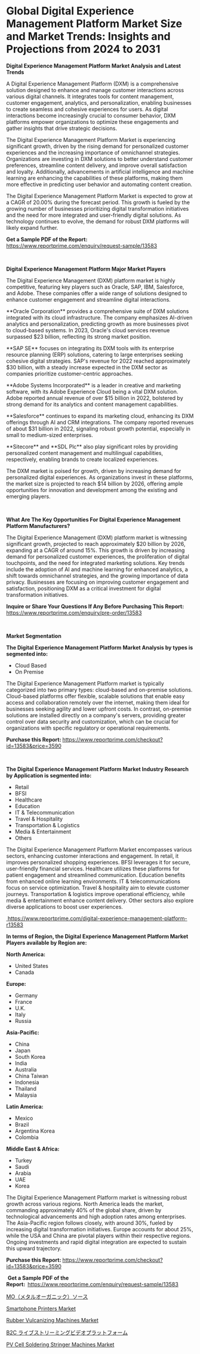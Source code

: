 <p><h1>Global Digital Experience Management Platform Market Size and Market Trends: Insights and Projections from 2024 to 2031</h1></p><p><strong>Digital Experience Management Platform Market Analysis and Latest Trends</strong></p>
<p><p>A Digital Experience Management Platform (DXM) is a comprehensive solution designed to enhance and manage customer interactions across various digital channels. It integrates tools for content management, customer engagement, analytics, and personalization, enabling businesses to create seamless and cohesive experiences for users. As digital interactions become increasingly crucial to consumer behavior, DXM platforms empower organizations to optimize these engagements and gather insights that drive strategic decisions.</p><p>The Digital Experience Management Platform Market is experiencing significant growth, driven by the rising demand for personalized customer experiences and the increasing importance of omnichannel strategies. Organizations are investing in DXM solutions to better understand customer preferences, streamline content delivery, and improve overall satisfaction and loyalty. Additionally, advancements in artificial intelligence and machine learning are enhancing the capabilities of these platforms, making them more effective in predicting user behavior and automating content creation.</p><p>The Digital Experience Management Platform Market is expected to grow at a CAGR of 20.00% during the forecast period. This growth is fueled by the growing number of businesses prioritizing digital transformation initiatives and the need for more integrated and user-friendly digital solutions. As technology continues to evolve, the demand for robust DXM platforms will likely expand further.</p></p>
<p><strong>Get a Sample PDF of the Report:&nbsp;</strong> <a href="https://www.reportprime.com/enquiry/request-sample/13583">https://www.reportprime.com/enquiry/request-sample/13583</a></p>
<p>&nbsp;</p>
<p><strong>Digital Experience Management Platform Major Market Players</strong></p>
<p><p>The Digital Experience Management (DXM) platform market is highly competitive, featuring key players such as Oracle, SAP, IBM, Salesforce, and Adobe. These companies offer a wide range of solutions designed to enhance customer engagement and streamline digital interactions.</p><p>**Oracle Corporation** provides a comprehensive suite of DXM solutions integrated with its cloud infrastructure. The company emphasizes AI-driven analytics and personalization, predicting growth as more businesses pivot to cloud-based systems. In 2023, Oracle's cloud services revenue surpassed $23 billion, reflecting its strong market position.</p><p>**SAP SE** focuses on integrating its DXM tools with its enterprise resource planning (ERP) solutions, catering to large enterprises seeking cohesive digital strategies. SAP's revenue for 2022 reached approximately $30 billion, with a steady increase expected in the DXM sector as companies prioritize customer-centric approaches.</p><p>**Adobe Systems Incorporated** is a leader in creative and marketing software, with its Adobe Experience Cloud being a vital DXM solution. Adobe reported annual revenue of over $15 billion in 2022, bolstered by strong demand for its analytics and content management capabilities.</p><p>**Salesforce** continues to expand its marketing cloud, enhancing its DXM offerings through AI and CRM integrations. The company reported revenues of about $31 billion in 2022, signaling robust growth potential, especially in small to medium-sized enterprises.</p><p>**Sitecore** and **SDL Plc** also play significant roles by providing personalized content management and multilingual capabilities, respectively, enabling brands to create localized experiences.</p><p>The DXM market is poised for growth, driven by increasing demand for personalized digital experiences. As organizations invest in these platforms, the market size is projected to reach $14 billion by 2026, offering ample opportunities for innovation and development among the existing and emerging players.</p></p>
<p>&nbsp;</p>
<p><strong>What Are The Key Opportunities For Digital Experience Management Platform Manufacturers?</strong></p>
<p><p>The Digital Experience Management (DXM) platform market is witnessing significant growth, projected to reach approximately $20 billion by 2026, expanding at a CAGR of around 15%. This growth is driven by increasing demand for personalized customer experiences, the proliferation of digital touchpoints, and the need for integrated marketing solutions. Key trends include the adoption of AI and machine learning for enhanced analytics, a shift towards omnichannel strategies, and the growing importance of data privacy. Businesses are focusing on improving customer engagement and satisfaction, positioning DXM as a critical investment for digital transformation initiatives.</p></p>
<p><strong>Inquire or Share Your Questions If Any Before Purchasing This Report:</strong> <a href="https://www.reportprime.com/enquiry/pre-order/13583">https://www.reportprime.com/enquiry/pre-order/13583</a></p>
<p>&nbsp;</p>
<p><strong>Market Segmentation</strong></p>
<p><strong>The Digital Experience Management Platform Market Analysis by types is segmented into:</strong></p>
<p><ul><li>Cloud Based</li><li>On Premise</li></ul></p>
<p><p>The Digital Experience Management Platform market is typically categorized into two primary types: cloud-based and on-premise solutions. Cloud-based platforms offer flexible, scalable solutions that enable easy access and collaboration remotely over the internet, making them ideal for businesses seeking agility and lower upfront costs. In contrast, on-premise solutions are installed directly on a company's servers, providing greater control over data security and customization, which can be crucial for organizations with specific regulatory or operational requirements.</p></p>
<p><strong>Purchase this Report:&nbsp;</strong><a href="https://www.reportprime.com/checkout?id=13583&price=3590">https://www.reportprime.com/checkout?id=13583&price=3590</a></p>
<p>&nbsp;</p>
<p><strong>The Digital Experience Management Platform Market Industry Research by Application is segmented into:</strong></p>
<p><ul><li>Retail</li><li>BFSI</li><li>Healthcare</li><li>Education</li><li>IT & Telecommunication</li><li>Travel & Hospitality</li><li>Transportation & Logistics</li><li>Media & Entertainment</li><li>Others</li></ul></p>
<p><p>The Digital Experience Management Platform Market encompasses various sectors, enhancing customer interactions and engagement. In retail, it improves personalized shopping experiences. BFSI leverages it for secure, user-friendly financial services. Healthcare utilizes these platforms for patient engagement and streamlined communication. Education benefits from enhanced online learning environments. IT & telecommunications focus on service optimization. Travel & hospitality aim to elevate customer journeys. Transportation & logistics improve operational efficiency, while media & entertainment enhance content delivery. Other sectors also explore diverse applications to boost user experiences.</p></p>
<p><a href="https://www.reportprime.com/digital-experience-management-platform-r13583">&nbsp;https://www.reportprime.com/digital-experience-management-platform-r13583</a></p>
<p><strong>In terms of Region, the Digital Experience Management Platform Market Players available by Region are:</strong></p>
<p>
    <p> <strong> North America: </strong>
        <ul>
            <li>United States</li>
            <li>Canada</li>
        </ul>
        </p> 
    <p> <strong> Europe: </strong>
        <ul>
            <li>Germany</li>
            <li>France</li>
            <li>U.K.</li>
            <li>Italy</li>
            <li>Russia</li>
        </ul>
        </p> 
    <p> <strong> Asia-Pacific: </strong>
        <ul>
            <li>China</li>
            <li>Japan</li>
            <li>South Korea</li>
            <li>India</li>
            <li>Australia</li>
            <li>China Taiwan</li>
            <li>Indonesia</li>
            <li>Thailand</li>
            <li>Malaysia</li>
        </ul>
        </p> 
    <p> <strong> Latin America: </strong>
        <ul>
            <li>Mexico</li>
            <li>Brazil</li>
            <li>Argentina Korea</li>
            <li>Colombia</li>
        </ul>
        </p> 
    <p> <strong> Middle East & Africa: </strong>
        <ul>
            <li>Turkey</li>
            <li>Saudi</li>
            <li>Arabia</li>
            <li>UAE</li>
            <li>Korea</li>
        </ul>
    </p>
    </p>
<p><p>The Digital Experience Management Platform market is witnessing robust growth across various regions. North America leads the market, commanding approximately 40% of the global share, driven by technological advancements and high adoption rates among enterprises. The Asia-Pacific region follows closely, with around 30%, fueled by increasing digital transformation initiatives. Europe accounts for about 25%, while the USA and China are pivotal players within their respective regions. Ongoing investments and rapid digital integration are expected to sustain this upward trajectory.</p></p>
<p><strong>Purchase this Report: </strong><a href="https://www.reportprime.com/checkout?id=13583&price=3590">https://www.reportprime.com/checkout?id=13583&price=3590</a></p>
<p>&nbsp;<strong>Get a Sample PDF of the Report:&nbsp;&nbsp;</strong><a href="https://www.reportprime.com/enquiry/request-sample/13583">https://www.reportprime.com/enquiry/request-sample/13583</a></p>
<p><strong></strong></p>
<p><p><a href="https://medium.com/@alenaieme/mo-metal-organic-source-market-%E3%81%AE%E3%82%B0%E3%83%AD%E3%83%BC%E3%83%90%E3%83%AB%E5%B8%82%E5%A0%B4%E6%A6%82%E8%A6%81%E3%81%AF-%E4%B8%96%E7%95%8C%E3%81%8A%E3%82%88%E3%81%B3%E4%B8%BB%E8%A6%81%E5%B8%82%E5%A0%B4%E3%81%AB%E3%81%8A%E3%81%91%E3%82%8B%E6%A5%AD%E7%95%8C%E3%81%AB%E5%BD%B1%E9%9F%BF%E3%82%92%E4%B8%8E%E3%81%88%E3%82%8B%E4%B8%BB%E8%A6%81%E3%81%AA%E3%83%88%E3%83%AC%E3%83%B3%E3%83%89%E3%81%AB%E3%81%A4%E3%81%84%E3%81%A6-%E7%8B%AC%E8%87%AA%E3%81%AE%E8%A6%96%E7%82%B9%E3%82%92%E6%8F%90%E4%BE%9B%E3%81%97%E3%81%BE%E3%81%99-2c2a2116606d?postPublishedType=initial">MO（メタルオーガニック）ソース</a></p><p><a href="https://issuu.com/reportprime-2/docs/smartphone-printers-market-size-203_d3fbca023d60a9">Smartphone Printers Market</a></p><p><a href="https://medium.com/@kelleebernier1851/the-rubber-vulcanizing-machines-market-has-witnessed-significant-growth-in-recent-years-and-this-7377a7a05168">Rubber Vulcanizing Machines Market</a></p><p><a href="https://medium.com/@alenaieme/b2c-live-streaming-video-platform-market-%E3%81%AF-%E3%82%B3%E3%82%B9%E3%83%88%E7%AE%A1%E7%90%86%E3%81%A8%E5%8A%B9%E7%8E%87%E5%90%91%E4%B8%8A%E3%82%92%E5%84%AA%E5%85%88%E3%81%97%E3%81%BE%E3%81%99-%E3%81%95%E3%82%89%E3%81%AB-%E5%A0%B1%E5%91%8A%E6%9B%B8%E3%81%AF%E5%B8%82%E5%A0%B4%E3%81%AE%E9%9C%80%E8%A6%81%E9%9D%A2%E3%81%A8%E4%BE%9B%E7%B5%A6%E9%9D%A2%E3%81%AE%E4%B8%A1%E6%96%B9%E3%82%92%E3%82%AB%E3%83%90%E3%83%BC%E3%81%97%E3%81%A6%E3%81%84%E3%81%BE%E3%81%99-b2c-1877f9729cd9?postPublishedType=initial">B2C ライブストリーミングビデオプラットフォーム</a></p><p><a href="https://medium.com/@kelleebernier1851/the-pv-cell-soldering-stringer-machines-market-research-report-provides-an-in-depth-and-c6d9900c6b91">PV Cell Soldering Stringer Machines Market</a></p></p>